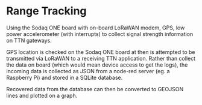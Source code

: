 # Range Tracking

Using the Sodaq ONE board with on-board LoRaWAN modem, GPS, low power accelerometer
(with interrupts) to collect signal strength information on TTN gateways.

GPS location is checked on the Sodaq ONE board at then is attempted to be
transmitted via LoRaWAN to a receiving TTN application. Rather than collect the
data on board (which would mean device access to get the logs), the incoming
data is collected as JSON from a node-red server (eg. a Raspberry Pi) and
stored in a SQLite database.

Recovered data from the database can then be converted to GEOJSON lines and
plotted on a graph. 
